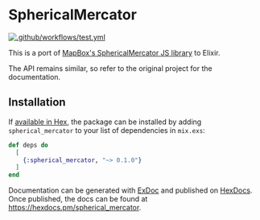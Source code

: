 # SphericalMercator

[![.github/workflows/test.yml](https://github.com/mspanc/elixir-spherical-mercator/actions/workflows/test.yml/badge.svg)](https://github.com/mspanc/elixir-spherical-mercator/actions/workflows/test.yml)

This is a port of [MapBox's SphericalMercator JS library](http://github.com/mapbox/sphericalmercator) to Elixir.

The API remains similar, so refer to the original project for the documentation.

## Installation

If [available in Hex](https://hex.pm/docs/publish), the package can be installed
by adding `spherical_mercator` to your list of dependencies in `mix.exs`:

```elixir
def deps do
  [
    {:spherical_mercator, "~> 0.1.0"}
  ]
end
```

Documentation can be generated with [ExDoc](https://github.com/elixir-lang/ex_doc)
and published on [HexDocs](https://hexdocs.pm). Once published, the docs can
be found at <https://hexdocs.pm/spherical_mercator>.

